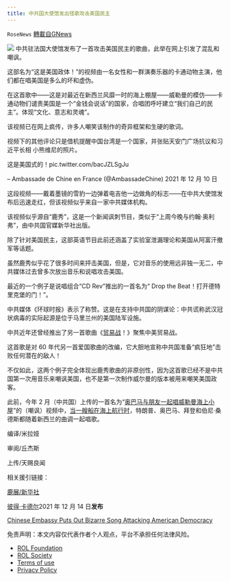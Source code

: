 ```yaml
---
title: 中共国大使馆发出怪歌攻击美国民主
---
```

`RoseNews` [轉載自GNews](https://gnews.org/zh-hans/1753890/)

![](https://assets.gnews.org/wp-content/uploads/2021/12/54F1B152-1709-4D39-BF9E-DCC5E72BC062.png)
中共驻法国大使馆发布了一首攻击美国民主的歌曲，此举在网上引发了混乱和嘲讽。

这部名为“这是美国政体！”的视频由一名女性和一群演奏乐器的卡通动物主演，他们都在唱美国是多么的坏和虚伪。

在这首歌中——这是对最近在新西兰风靡一时的海上棚屋——威勒曼的模仿——卡通动物们谴责美国是一个“金钱会说话”的国家，合唱团呼吁建立“我们自己的民主”。体现“文化、意志和灵魂”。

该视频已在网上疯传，许多人嘲笑该制作的奇异框架和生硬的歌词。

视频下的其他评论只是借机提醒中国台湾是一个国家，并张贴天安门广场抗议和习近平长相 小熊维尼的照片。

这是美国式的！pic.twitter.com/bacJZLSgJu

– Ambassade de Chine en France (@AmbassadeChine) 2021 年 12 月 10 日

这段视频——戴着墨镜的雪豹一边弹着电吉他一边做角的标志——在中共大使馆发布后迅速走红，但该视频似乎来自一家中共媒体机构。

该视频似乎源自“鹿秀”，这是一个新闻讽刺节目，类似于“上周今晚与约翰·奥利弗”，由中共国官媒新华社出版。

除了针对美国民主，这部英语节目此前还涵盖了实验室泄漏理论和美国从阿富汗撤军等话题。

虽然鹿秀似乎花了很多时间来抨击美国，但是，它对音乐的使用远非独一无二，中共媒体过去曾多次放出音乐和说唱攻击美国。

最近的一个例子是说唱组合“CD Rev”推出的一首名为“ Drop the Beat！打开德特里克堡的门！”。

中共媒体《环球时报》表示了称赞。这是在支持中共国的阴谋论：中共谎称武汉冠状病毒的实际起源是位于马里兰州的美国陆军设施。

中共近年还曾经推出了另一首歌曲《[贸易战](https://www.breitbart.com/national-security/2019/05/21/china-rolls-out-viral-trade-war-song-anti-american-lyrics/)！》聚焦中美贸易战。

这首歌是对 60 年代另一首爱国歌曲的改编，它大胆地宣称中共国准备“疯狂地”击败任何潜在的敌人！

不仅如此，这两个例子完全体现出鹿秀歌曲的非原创性，因为这首歌已经不是中共国第一次用音乐来嘲讽美国，也不是第一次制作威尔曼的版本被用来嘲笑美国政客。

此前，今年 2 月（中共国）上传的一首名为“[奥巴马与朋友一起唱威勒曼海上小屋](https://www.youtube.com/watch?v=mLmboWxMmas)”的（嘲讽）视频中，[当一艘船在海上航行时](https://www.youtube.com/watch?v=mLmboWxMmas)，特朗普、奥巴马、拜登和伯尼·桑德斯都随着新西兰的曲调一起唱歌。

编译/米拉娅

审阅/丘杰斯

上传/天赐良闻

相关援引链接：

[鹿展/新华社](https://www.youtube.com/watch?v=kmmU6B8ifD8&amp;t=138s)

[彼得·卡德尔](https://www.breitbart.com/author/peter-caddle/)2021 年 12 月 14 日**发布**

[Chinese Embassy Puts Out Bizarre Song Attacking American Democracy](https://www.breitbart.com/europe/2021/12/14/chinese-embassy-puts-out-bizarre-song-attacking-american-democracy/)





 

免责声明：本文内容仅代表作者个人观点，平台不承担任何法律风险。

- [ROL Foundation](https://rolfoundation.org/)
- [ROL Society](https://rolsociety.org/)
- [Terms of use](https://gnews.org/terms-of-use-3/)
- [Privacy Policy](https://gnews.org/privacy-policy/)
